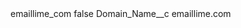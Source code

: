 <?xml version="1.0" encoding="UTF-8"?>
<CustomMetadata xmlns="http://soap.sforce.com/2006/04/metadata" xmlns:xsi="http://www.w3.org/2001/XMLSchema-instance" xmlns:xsd="http://www.w3.org/2001/XMLSchema">
    <label>emaillime_com</label>
    <protected>false</protected>
    <values>
        <field>Domain_Name__c</field>
        <value xsi:type="xsd:string">emaillime.com</value>
    </values>
</CustomMetadata>

